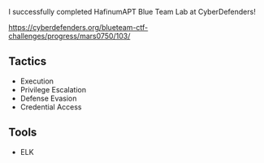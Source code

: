 I successfully completed HafinumAPT Blue Team Lab at CyberDefenders!

https://cyberdefenders.org/blueteam-ctf-challenges/progress/mars0750/103/ 

## Tactics

- Execution
- Privilege Escalation
- Defense Evasion
- Credential Access

## Tools

- ELK

